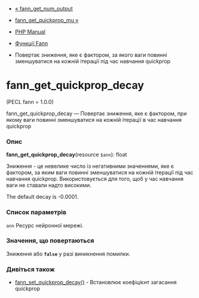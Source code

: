 - [« fann_get_num_output](function.fann-get-num-output.md)
- [fann_get_quickprop_mu »](function.fann-get-quickprop-mu.md)

- [PHP Manual](index.md)
- [Функції Fann](ref.fann.md)
- Повертає зниження, яке є фактором, за якого ваги
повинні зменшуватися на кожній ітерації під час навчання quickprop

# fann_get_quickprop_decay

(PECL fann = 1.0.0)

fann_get_quickprop_decay — Повертає зниження, яке є
фактором, при якому ваги повинні зменшуватися на кожній ітерації в
час навчання quickprop

### Опис

**fann_get_quickprop_decay**(resource `$ann`): float

Зниження - це невелике число із негативними значеннями, яке
є фактором, за яким ваги повинні зменшуватися на кожній
ітерації під час навчання quickprop. Використовується для того, щоб у
час навчання ваги не ставали надто високими.

The default decay is -0.0001.

### Список параметрів

`ann`
Ресурс нейронної мережі.

### Значення, що повертаються

Зниження або **`false`** у разі виникнення помилки.

### Дивіться також

- [fann_set_quickprop_decay()](function.fann-set-quickprop-decay.md) -
Встановлює коефіцієнт загасання quickprop
